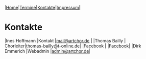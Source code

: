 |[Home](index.md)|[Termine](termine.md)|[Kontakte](kontakte.md)|[Impressum](impressum.md)|

# Kontakte

|Ines Hoffmann |Kontakt  |mail@artchor.de |
|Thomas Bailly | Chorleiter|thomas-bailly@t-online.de|
|Facebook      |         |[Facebook](https://facebook.com/ArtChorLangsdorf/)|
|Dirk Emmerich |Webadmin |admin@artchor.de|
